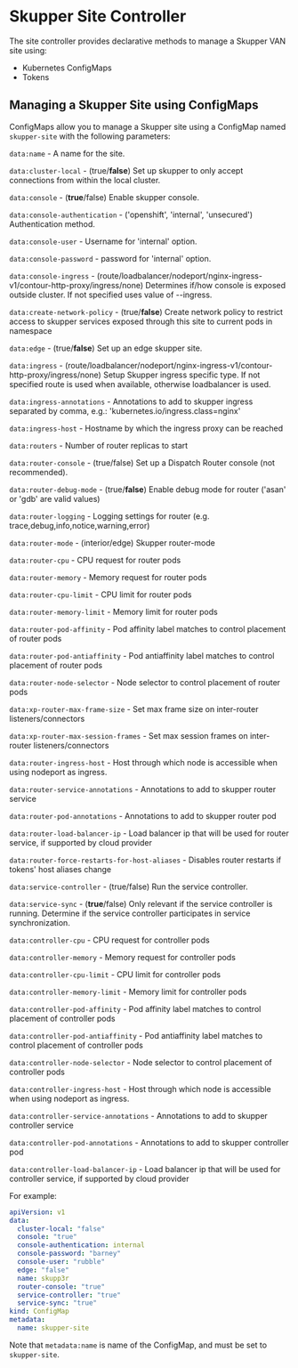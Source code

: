 # Skupper Site Controller

The site controller provides declarative methods to manage a Skupper VAN site using:

* Kubernetes ConfigMaps
* Tokens

## Managing a Skupper Site using ConfigMaps

ConfigMaps allow you to manage a Skupper site using a ConfigMap named `skupper-site` with the following parameters:

`data:name` -  A name for the site.

`data:cluster-local` -  (true/**false**) Set up skupper to only accept connections from within the local cluster.

`data:console` -  (**true**/false) Enable skupper console.

`data:console-authentication` -  ('openshift', 'internal', 'unsecured') Authentication method.

`data:console-user` -  Username for 'internal' option.

`data:console-password` - password for 'internal' option.

`data:console-ingress` - (route/loadbalancer/nodeport/nginx-ingress-v1/contour-http-proxy/ingress/none) Determines if/how console is exposed outside cluster. If not specified uses value of --ingress.

`data:create-network-policy` - (true/**false**) Create network policy to restrict access to skupper services exposed through this site to current pods in namespace

`data:edge` -  (true/**false**) Set up an edge skupper site.

`data:ingress` - (route/loadbalancer/nodeport/nginx-ingress-v1/contour-http-proxy/ingress/none) Setup Skupper ingress specific type. If not specified route is used when available, otherwise loadbalancer is used.

`data:ingress-annotations` - Annotations to add to skupper ingress separated by comma, e.g.: 'kubernetes.io/ingress.class=nginx'

`data:ingress-host` - Hostname by which the ingress proxy can be reached

`data:routers` - Number of router replicas to start

`data:router-console` - (true/false) Set up a Dispatch Router console (not recommended).

`data:router-debug-mode` - (true/**false**) Enable debug mode for router ('asan' or 'gdb' are valid values)

`data:router-logging` - Logging settings for router (e.g. trace,debug,info,notice,warning,error)

`data:router-mode` - (interior/edge) Skupper router-mode

`data:router-cpu` - CPU request for router pods

`data:router-memory` - Memory request for router pods

`data:router-cpu-limit` - CPU limit for router pods

`data:router-memory-limit` - Memory limit for router pods

`data:router-pod-affinity` - Pod affinity label matches to control placement of router pods

`data:router-pod-antiaffinity` - Pod antiaffinity label matches to control placement of router pods

`data:router-node-selector` - Node selector to control placement of router pods

`data:xp-router-max-frame-size` - Set  max frame size on inter-router listeners/connectors

`data:xp-router-max-session-frames` - Set  max session frames on inter-router listeners/connectors

`data:router-ingress-host` - Host through which node is accessible when using nodeport as ingress.

`data:router-service-annotations` - Annotations to add to skupper router service

`data:router-pod-annotations` - Annotations to add to skupper router pod

`data:router-load-balancer-ip` - Load balancer ip that will be used for router service, if supported by cloud provider

`data:router-force-restarts-for-host-aliases` - Disables router restarts if tokens' host aliases change

`data:service-controller` - (true/false) Run the service controller.

`data:service-sync` - (**true**/false) Only relevant if the service controller is running. Determine if the service  controller participates in service synchronization.

`data:controller-cpu` - CPU request for controller pods

`data:controller-memory` - Memory request for controller pods

`data:controller-cpu-limit` - CPU limit for controller pods

`data:controller-memory-limit` - Memory limit for controller pods

`data:controller-pod-affinity` - Pod affinity label matches to control placement of controller pods

`data:controller-pod-antiaffinity` - Pod antiaffinity label matches to control placement of controller pods

`data:controller-node-selector` - Node selector to control placement of controller pods

`data:controller-ingress-host` - Host through which node is accessible when using nodeport as ingress.

`data:controller-service-annotations` - Annotations to add to skupper controller service

`data:controller-pod-annotations` - Annotations to add to skupper controller pod

`data:controller-load-balancer-ip` - Load balancer ip that will be used for controller service, if supported by cloud provider

For example:

```yaml
apiVersion: v1
data:
  cluster-local: "false"
  console: "true"
  console-authentication: internal
  console-password: "barney"
  console-user: "rubble"
  edge: "false"
  name: skupp3r
  router-console: "true"
  service-controller: "true"
  service-sync: "true"
kind: ConfigMap
metadata:
  name: skupper-site
```

Note that `metadata:name` is name of the ConfigMap, and must be set to `skupper-site`.
